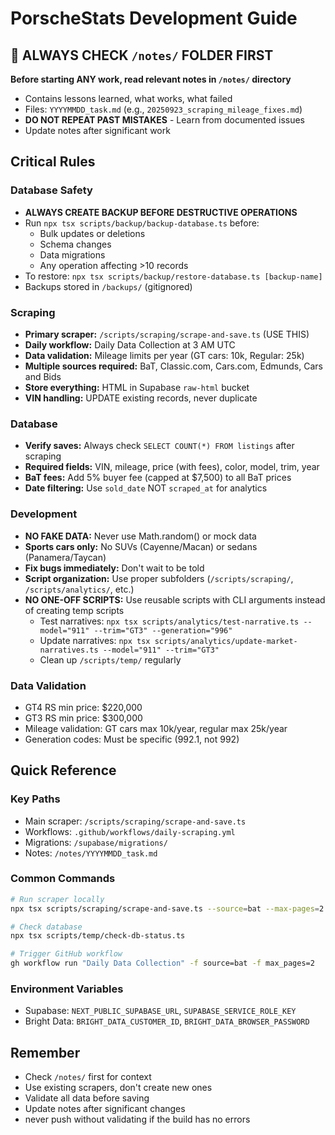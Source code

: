 # PorscheStats Development Guide

## 🚨 ALWAYS CHECK `/notes/` FOLDER FIRST
**Before starting ANY work, read relevant notes in `/notes/` directory**
- Contains lessons learned, what works, what failed
- Files: `YYYYMMDD_task.md` (e.g., `20250923_scraping_mileage_fixes.md`)
- **DO NOT REPEAT PAST MISTAKES** - Learn from documented issues
- Update notes after significant work

## Critical Rules

### Database Safety
- **ALWAYS CREATE BACKUP BEFORE DESTRUCTIVE OPERATIONS**
- Run `npx tsx scripts/backup/backup-database.ts` before:
  - Bulk updates or deletions
  - Schema changes
  - Data migrations
  - Any operation affecting >10 records
- To restore: `npx tsx scripts/backup/restore-database.ts [backup-name]`
- Backups stored in `/backups/` (gitignored)

### Scraping
- **Primary scraper:** `/scripts/scraping/scrape-and-save.ts` (USE THIS)
- **Daily workflow:** Daily Data Collection at 3 AM UTC
- **Data validation:** Mileage limits per year (GT cars: 10k, Regular: 25k)
- **Multiple sources required:** BaT, Classic.com, Cars.com, Edmunds, Cars and Bids
- **Store everything:** HTML in Supabase `raw-html` bucket
- **VIN handling:** UPDATE existing records, never duplicate

### Database
- **Verify saves:** Always check `SELECT COUNT(*) FROM listings` after scraping
- **Required fields:** VIN, mileage, price (with fees), color, model, trim, year
- **BaT fees:** Add 5% buyer fee (capped at $7,500) to all BaT prices
- **Date filtering:** Use `sold_date` NOT `scraped_at` for analytics

### Development
- **NO FAKE DATA:** Never use Math.random() or mock data
- **Sports cars only:** No SUVs (Cayenne/Macan) or sedans (Panamera/Taycan)
- **Fix bugs immediately:** Don't wait to be told
- **Script organization:** Use proper subfolders (`/scripts/scraping/`, `/scripts/analytics/`, etc.)
- **NO ONE-OFF SCRIPTS:** Use reusable scripts with CLI arguments instead of creating temp scripts
  - Test narratives: `npx tsx scripts/analytics/test-narrative.ts --model="911" --trim="GT3" --generation="996"`
  - Update narratives: `npx tsx scripts/analytics/update-market-narratives.ts --model="911" --trim="GT3"`
  - Clean up `/scripts/temp/` regularly

### Data Validation
- GT4 RS min price: $220,000
- GT3 RS min price: $300,000
- Mileage validation: GT cars max 10k/year, regular max 25k/year
- Generation codes: Must be specific (992.1, not 992)

## Quick Reference

### Key Paths
- Main scraper: `/scripts/scraping/scrape-and-save.ts`
- Workflows: `.github/workflows/daily-scraping.yml`
- Migrations: `/supabase/migrations/`
- Notes: `/notes/YYYYMMDD_task.md`

### Common Commands
```bash
# Run scraper locally
npx tsx scripts/scraping/scrape-and-save.ts --source=bat --max-pages=2

# Check database
npx tsx scripts/temp/check-db-status.ts

# Trigger GitHub workflow
gh workflow run "Daily Data Collection" -f source=bat -f max_pages=2
```

### Environment Variables
- Supabase: `NEXT_PUBLIC_SUPABASE_URL`, `SUPABASE_SERVICE_ROLE_KEY`
- Bright Data: `BRIGHT_DATA_CUSTOMER_ID`, `BRIGHT_DATA_BROWSER_PASSWORD`

## Remember
- Check `/notes/` first for context
- Use existing scrapers, don't create new ones
- Validate all data before saving
- Update notes after significant changes
- never push without validating if the build has no errors